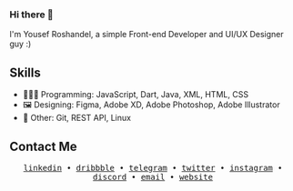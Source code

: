 ### Hi there 👋

I'm Yousef Roshandel, a simple Front-end Developer and UI/UX Designer guy :)

## Skills
- 👨🏻‍💻 Programming: JavaScript, Dart, Java, XML, HTML, CSS
- 🖼️ Designing: Figma, Adobe XD, Adobe Photoshop, Adobe Illustrator
- 💽 Other: Git, REST API, Linux

## Contact Me
<p align="center">
  <samp>
    <a href="https://linkedin.com/in/YRlp98">linkedin</a> •
    <a href="https://dribbble.com/YRlp98">dribbble</a> •
    <a href="https://t.me/YRlp98">telegram</a> •
		<a href="https://twitter.com/YRlp98">twitter</a> •
		<a href="https://instagram.com/WilliamGates99">instagram</a> •
    <a href="https://discord.com/users/213948450147008513">discord</a> •
    <a href="mailto:hello@yrlp.ir">email</a> •
    <a href="https://yrlp.ir">website</a>
  </samp>
</p>
